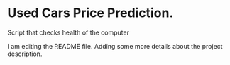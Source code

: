 # Used Cars Price Prediction.
Script that checks health of the computer

I am editing the README file. Adding some more details about the project description.
